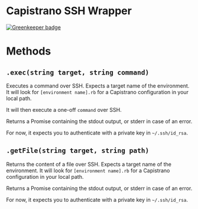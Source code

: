# Capistrano SSH Wrapper
[![Greenkeeper badge](https://badges.greenkeeper.io/grrr-amsterdam/capistrano-ssh-wrapper.svg)](https://greenkeeper.io/)


# Methods
## `.exec(string target, string command)`
Executes a command over SSH.
Expects a target name of the environment.
It will look for `[environment name].rb` for a Capistrano configuration in your local path.

It will then execute a one-off `command` over SSH.

Returns a Promise containing the stdout output, or stderr in case of an error.

For now, it expects you to authenticate with a private key in `~/.ssh/id_rsa`.

## `.getFile(string target, string path)`
Returns the content of a file over SSH.
Expects a target name of the environment.
It will look for `[environment name].rb` for a Capistrano configuration in your local path.

Returns a Promise containing the stdout output, or stderr in case of an error.

For now, it expects you to authenticate with a private key in `~/.ssh/id_rsa`.
